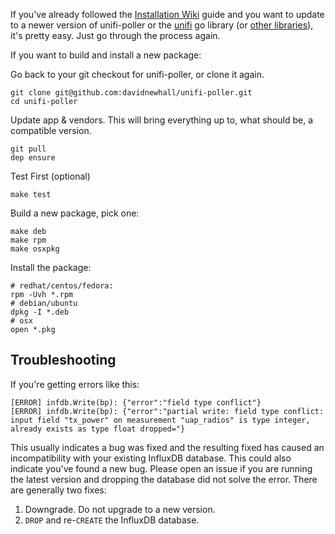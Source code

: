 If you've already followed the [Installation Wiki](Installation) guide and you want to update to a newer version of unifi-poller or the [unifi](https://github.com/golift/unifi) go library (or [other libraries](https://github.com/davidnewhall/unifi-poller/blob/master/Gopkg.lock)), it's pretty easy. Just go through the process again. 

If you want to build and install a new package:

Go back to your git checkout for unifi-poller, or clone it again.
```shell
git clone git@github.com:davidnewhall/unifi-poller.git
cd unifi-poller
```

Update app & vendors. This will bring everything up to, what should be, a compatible version.
```shell
git pull 
dep ensure
```

Test First (optional)
```shell
make test
```

Build a new package, pick one:
```shell
make deb
make rpm
make osxpkg
```

Install the package:
```
# redhat/centos/fedora:
rpm -Uvh *.rpm
# debian/ubuntu
dpkg -I *.deb
# osx
open *.pkg
```

## Troubleshooting

If you're getting errors like this: 
```
[ERROR] infdb.Write(bp): {"error":"field type conflict"}
[ERROR] infdb.Write(bp): {"error":"partial write: field type conflict: input field "tx_power" on measurement "uap_radios" is type integer, already exists as type float dropped="}
```

This usually indicates a bug was fixed and the resulting fixed has caused an incompatibility with your existing InfluxDB database. This could also indicate you've found a new bug. Please open an issue if you are running the latest version and dropping the database did not solve the error. There are generally two fixes: 
1. Downgrade. Do not upgrade to a new version. 
2. `DROP` and re-`CREATE` the InfluxDB database.